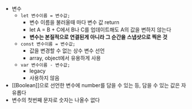 - 변수
	- `let 변수이름 = 변수값;`
		- 변수 이름을 불러올때 마다 변수 값 return
		- let A = B + C에서 B나 C를 업데이트해도 A의 값을 변하지 않는다
		- **변수는 본질적으로 연결된게 아니라 그 순간을 스냅샷으로 찍은 것**
	- `const 변수이름 = 변수값;`
		- 값을 변경할 수 없는 상수 변수 선언
		- array, object에서 유용하게 사용
	- `var 변수이름 - 변수값;`
		- legacy
		- 사용하지 않음
- [[Boolean]]으로 선언한 변수에 number를 담을 수 있는 등, 담을  수 있는 값은 자유롭다
- 변수의 첫번째 문자로 숫자는 나올수 없다